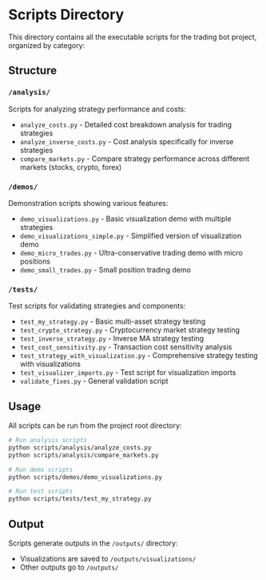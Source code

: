 # Scripts Directory

This directory contains all the executable scripts for the trading bot project, organized by category:

## Structure

### `/analysis/`
Scripts for analyzing strategy performance and costs:
- `analyze_costs.py` - Detailed cost breakdown analysis for trading strategies
- `analyze_inverse_costs.py` - Cost analysis specifically for inverse strategies
- `compare_markets.py` - Compare strategy performance across different markets (stocks, crypto, forex)

### `/demos/`
Demonstration scripts showing various features:
- `demo_visualizations.py` - Basic visualization demo with multiple strategies
- `demo_visualizations_simple.py` - Simplified version of visualization demo
- `demo_micro_trades.py` - Ultra-conservative trading demo with micro positions
- `demo_small_trades.py` - Small position trading demo

### `/tests/`
Test scripts for validating strategies and components:
- `test_my_strategy.py` - Basic multi-asset strategy testing
- `test_crypto_strategy.py` - Cryptocurrency market strategy testing
- `test_inverse_strategy.py` - Inverse MA strategy testing
- `test_cost_sensitivity.py` - Transaction cost sensitivity analysis
- `test_strategy_with_visualization.py` - Comprehensive strategy testing with visualizations
- `test_visualizer_imports.py` - Test script for visualization imports
- `validate_fixes.py` - General validation script

## Usage

All scripts can be run from the project root directory:

```bash
# Run analysis scripts
python scripts/analysis/analyze_costs.py
python scripts/analysis/compare_markets.py

# Run demo scripts
python scripts/demos/demo_visualizations.py

# Run test scripts
python scripts/tests/test_my_strategy.py
```

## Output

Scripts generate outputs in the `/outputs/` directory:
- Visualizations are saved to `/outputs/visualizations/`
- Other outputs go to `/outputs/`